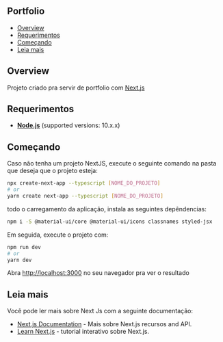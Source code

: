 ## Portfolio
- [Overview](#overview)
- [Requerimentos](#Requerimentos)
- [Começando](#Começando)
- [Leia mais](#Leia-mais)

## Overview

Projeto criado pra servir de portfolio com [Next.js](https://nextjs.org/)

## Requerimentos

- **[Node.js](https://www.nodejs.org/)** (supported versions: 10.x.x)

## Começando

Caso não tenha um projeto NextJS,  execute o seguinte comando na pasta que deseja que o projeto esteja:

```bash
npx create-next-app --typescript [NOME_DO_PROJETO]
# or
yarn create next-app --typescript [NOME_DO_PROJETO]
```

todo o carregamento da aplicação, instala as seguintes depêndencias:

```bash
npm i -S @material-ui/core @material-ui/icons classnames styled-jsx
```

Em seguida, execute o projeto com:

```bash
npm run dev
# or
yarn dev
```

Abra [http://localhost:3000](http://localhost:3000) no seu navegador pra ver o resultado

## Leia mais

Você pode ler mais sobre Next Js com a seguinte documentação:

- [Next.js Documentation](https://nextjs.org/docs) - Mais sobre Next.js recursos and API.
- [Learn Next.js](https://nextjs.org/learn) - tutorial interativo sobre Next.js.
